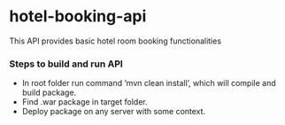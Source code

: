 # hotel-booking-api
This API provides basic hotel room booking functionalities

### Steps to build and run API
* In root folder run command ‘mvn clean install’, which will compile and build package.
* Find .war package in target folder.
* Deploy package on any server with some context.
